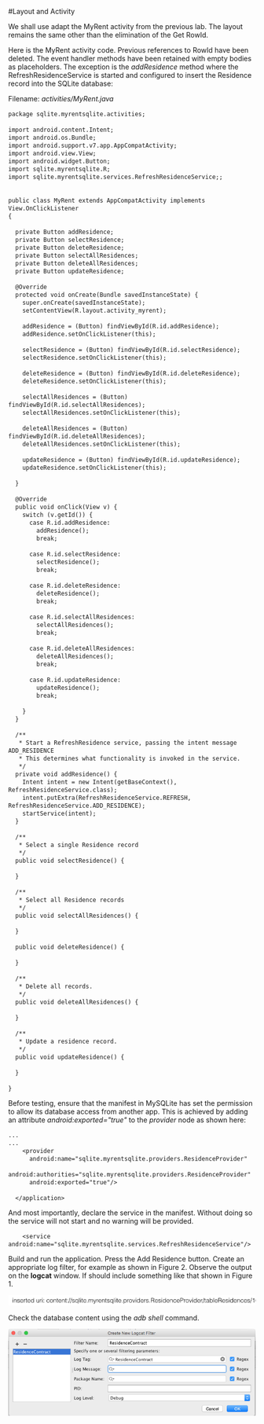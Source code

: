 #Layout and Activity

We shall use adapt the MyRent activity from the previous lab. The layout remains the same other than the elimination of the Get RowId.


Here is the MyRent activity code. Previous references to RowId have been deleted. The event handler methods have been retained with empty bodies as placeholders. The exception is the *addResidence* method where the RefreshResidenceService is started and configured to insert the Residence record into the SQLite database:

Filename: *activities/MyRent.java*

```
package sqlite.myrentsqlite.activities;

import android.content.Intent;
import android.os.Bundle;
import android.support.v7.app.AppCompatActivity;
import android.view.View;
import android.widget.Button;
import sqlite.myrentsqlite.R;
import sqlite.myrentsqlite.services.RefreshResidenceService;;


public class MyRent extends AppCompatActivity implements View.OnClickListener
{

  private Button addResidence;
  private Button selectResidence;
  private Button deleteResidence;
  private Button selectAllResidences;
  private Button deleteAllResidences;
  private Button updateResidence;

  @Override
  protected void onCreate(Bundle savedInstanceState) {
    super.onCreate(savedInstanceState);
    setContentView(R.layout.activity_myrent);

    addResidence = (Button) findViewById(R.id.addResidence);
    addResidence.setOnClickListener(this);

    selectResidence = (Button) findViewById(R.id.selectResidence);
    selectResidence.setOnClickListener(this);

    deleteResidence = (Button) findViewById(R.id.deleteResidence);
    deleteResidence.setOnClickListener(this);

    selectAllResidences = (Button) findViewById(R.id.selectAllResidences);
    selectAllResidences.setOnClickListener(this);

    deleteAllResidences = (Button) findViewById(R.id.deleteAllResidences);
    deleteAllResidences.setOnClickListener(this);

    updateResidence = (Button) findViewById(R.id.updateResidence);
    updateResidence.setOnClickListener(this);

  }

  @Override
  public void onClick(View v) {
    switch (v.getId()) {
      case R.id.addResidence:
        addResidence();
        break;

      case R.id.selectResidence:
        selectResidence();
        break;

      case R.id.deleteResidence:
        deleteResidence();
        break;

      case R.id.selectAllResidences:
        selectAllResidences();
        break;

      case R.id.deleteAllResidences:
        deleteAllResidences();
        break;

      case R.id.updateResidence:
        updateResidence();
        break;

    }
  }

  /**
   * Start a RefreshResidence service, passing the intent message ADD_RESIDENCE
   * This determines what functionality is invoked in the service.
   */
  private void addResidence() {
    Intent intent = new Intent(getBaseContext(), RefreshResidenceService.class);
    intent.putExtra(RefreshResidenceService.REFRESH, RefreshResidenceService.ADD_RESIDENCE);
    startService(intent);
  }

  /**
   * Select a single Residence record
   */
  public void selectResidence() {

  }

  /**
   * Select all Residence records
   */
  public void selectAllResidences() {

  }

  public void deleteResidence() {

  }

  /**
   * Delete all records.
   */
  public void deleteAllResidences() {

  }

  /**
   * Update a residence record.
   */
  public void updateResidence() {

  }

}
```
Before testing, ensure that the manifest in MySQLite has set the permission to allow its database access from another app. This is achieved by adding an attribute *android:exported="true"* to the *provider* node as shown here:

```
...
...
    <provider
      android:name="sqlite.myrentsqlite.providers.ResidenceProvider"
      android:authorities="sqlite.myrentsqlite.providers.ResidenceProvider"
      android:exported="true"/>
      
  </application>
```
And most importantly, declare the service in the manifest. Without doing so the service will not start and no warning will be provided.

```
    <service android:name="sqlite.myrentsqlite.services.RefreshResidenceService"/>

```

Build and run the application. Press the Add Residence button. Create an appropriate log filter, for example as shown in Figure 2. Observe the output on the **logcat** window. If should include something like that shown in Figure 1.

![Figure 1: LogCat output](img/02.png)

Check the database content using the *adb shell* command.

![Figure 2: Log filter to observe ResidenceProvider output](img/06.png)
